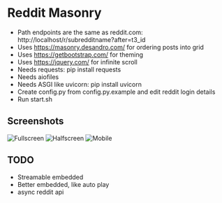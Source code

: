 # Reddit Masonry
* Path endpoints are the same as reddit.com: http://localhost/r/subredditname?after=t3_id
* Uses https://masonry.desandro.com/ for ordering posts into grid
* Uses https://getbootstrap.com/ for theming
* Uses https://jquery.com/ for infinite scroll
* Needs requests: pip install requests
* Needs aiofiles
* Needs ASGI like uvicorn: pip install uvicorn
* Create config.py from config.py.example and edit reddit login details
* Run start.sh

## Screenshots
![Fullscreen](https://github.com/chrisootes/reddit-masonry/blob/29cfe1f4565bd2e24668c208e43cdd83bf4a97cc/screenshots/fullscreen.png "Fullscreen")
![Halfscreen](https://github.com/chrisootes/reddit-masonry/blob/29cfe1f4565bd2e24668c208e43cdd83bf4a97cc/screenshots/halfscreen.png "Halfscreen")
![Mobile](https://github.com/chrisootes/reddit-masonry/blob/29cfe1f4565bd2e24668c208e43cdd83bf4a97cc/screenshots/mobile.png "Mobile")

## TODO
* Streamable embedded
* Better embedded, like auto play
* async reddit api